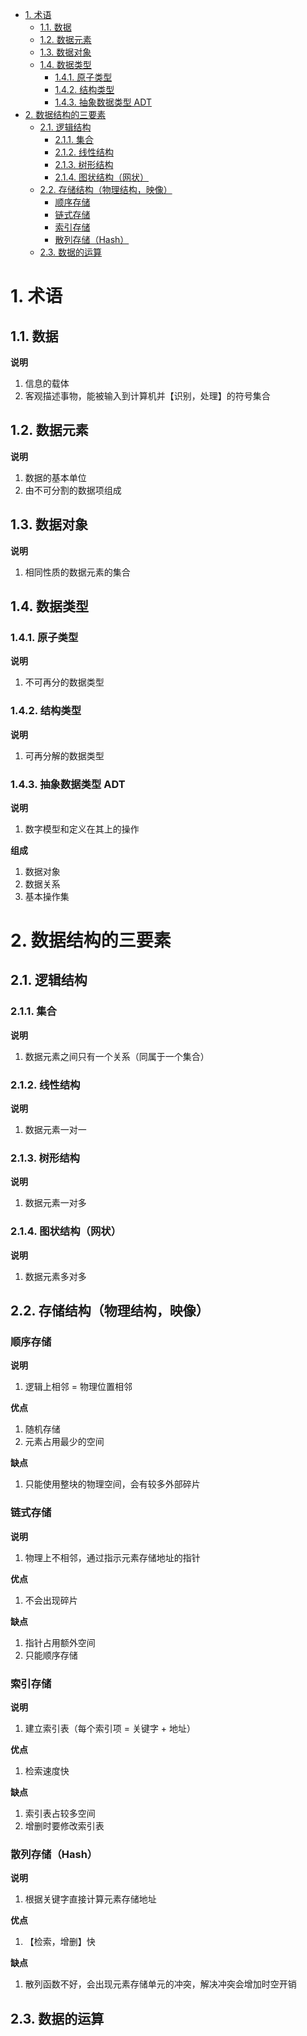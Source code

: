 - [1. 术语](#1-术语)
  - [1.1. 数据](#11-数据)
  - [1.2. 数据元素](#12-数据元素)
  - [1.3. 数据对象](#13-数据对象)
  - [1.4. 数据类型](#14-数据类型)
    - [1.4.1. 原子类型](#141-原子类型)
    - [1.4.2. 结构类型](#142-结构类型)
    - [1.4.3. 抽象数据类型 ADT](#143-抽象数据类型-adt)
- [2. 数据结构的三要素](#2-数据结构的三要素)
  - [2.1. 逻辑结构](#21-逻辑结构)
    - [2.1.1. 集合](#211-集合)
    - [2.1.2. 线性结构](#212-线性结构)
    - [2.1.3. 树形结构](#213-树形结构)
    - [2.1.4. 图状结构（网状）](#214-图状结构网状)
  - [2.2. 存储结构（物理结构，映像）](#22-存储结构物理结构映像)
    - [顺序存储](#顺序存储)
    - [链式存储](#链式存储)
    - [索引存储](#索引存储)
    - [散列存储（Hash）](#散列存储hash)
  - [2.3. 数据的运算](#23-数据的运算)


# 1. 术语

## 1.1. 数据

**说明**

1. 信息的载体
2. 客观描述事物，能被输入到计算机并【识别，处理】的符号集合

## 1.2. 数据元素

**说明**

1. 数据的基本单位
2. 由不可分割的数据项组成

## 1.3. 数据对象

**说明**

1. 相同性质的数据元素的集合

## 1.4. 数据类型

### 1.4.1. 原子类型

**说明**

1. 不可再分的数据类型

### 1.4.2. 结构类型

**说明**

1. 可再分解的数据类型

### 1.4.3. 抽象数据类型 ADT

**说明**

1. 数字模型和定义在其上的操作

**组成**

1. 数据对象
2. 数据关系
3. 基本操作集

# 2. 数据结构的三要素

## 2.1. 逻辑结构

### 2.1.1. 集合

**说明**

1. 数据元素之间只有一个关系（同属于一个集合）

### 2.1.2. 线性结构

**说明**

1. 数据元素一对一

### 2.1.3. 树形结构

**说明**

1. 数据元素一对多

### 2.1.4. 图状结构（网状）

**说明**

1.  数据元素多对多

## 2.2. 存储结构（物理结构，映像）

### 顺序存储

**说明**

1. 逻辑上相邻 = 物理位置相邻

**优点**

1. 随机存储
2. 元素占用最少的空间

**缺点**

1. 只能使用整块的物理空间，会有较多外部碎片

### 链式存储

**说明**

1. 物理上不相邻，通过指示元素存储地址的指针

**优点**

1. 不会出现碎片

**缺点**

1. 指针占用额外空间
2. 只能顺序存储

### 索引存储

**说明**

1. 建立索引表（每个索引项 = 关键字 + 地址）

**优点**

1. 检索速度快

**缺点**

1. 索引表占较多空间
2. 增删时要修改索引表

### 散列存储（Hash）

**说明**

1. 根据关键字直接计算元素存储地址

**优点**

1. 【检索，增删】快

**缺点**

1. 散列函数不好，会出现元素存储单元的冲突，解决冲突会增加时空开销

## 2.3. 数据的运算